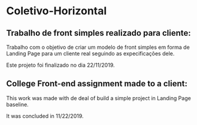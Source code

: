 # Coletivo-Horizontal

Trabalho de front simples realizado para cliente:
------------------------------------------------------------------------------------

Trabalho com o objetivo de criar um modelo de front simples em forma de Landing Page
para um cliente real seguindo as expecificações dele.

Este projeto foi finalizado no dia 22/11/2019.

College Front-end assignment made to a client:
------------------------------------------------------------------------------------

This work was made with de deal of build a simple project in Landing Page baseline.

It was concluded in 11/22/2019.
